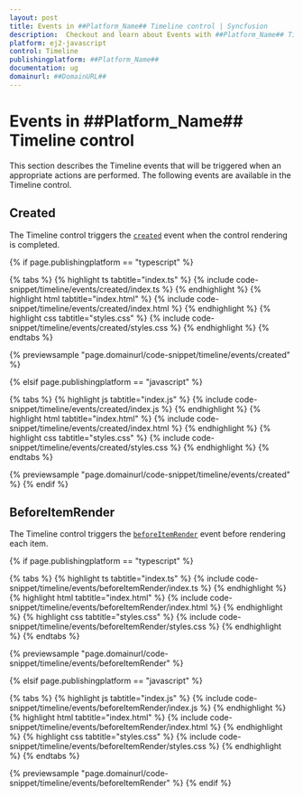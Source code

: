 ```yaml
---
layout: post
title: Events in ##Platform_Name## Timeline control | Syncfusion
description:  Checkout and learn about Events with ##Platform_Name## Timeline control of Syncfusion Essential JS 2 and more.
platform: ej2-javascript
control: Timeline
publishingplatform: ##Platform_Name##
documentation: ug
domainurl: ##DomainURL##
---
```


# Events in ##Platform_Name## Timeline control

This section describes the Timeline events that will be triggered when an appropriate actions are performed. The following events are available in the Timeline control.

## Created

The Timeline control triggers the [`created`](../api/timeline#created) event when the control rendering is completed.

{% if page.publishingplatform == "typescript" %}

 {% tabs %}
{% highlight ts tabtitle="index.ts" %}
{% include code-snippet/timeline/events/created/index.ts %}
{% endhighlight %}
{% highlight html tabtitle="index.html" %}
{% include code-snippet/timeline/events/created/index.html %}
{% endhighlight %}
{% highlight css tabtitle="styles.css" %}
{% include code-snippet/timeline/events/created/styles.css %}
{% endhighlight %}
{% endtabs %}

{% previewsample "page.domainurl/code-snippet/timeline/events/created" %}

{% elsif page.publishingplatform == "javascript" %}

{% tabs %}
{% highlight js tabtitle="index.js" %}
{% include code-snippet/timeline/events/created/index.js %}
{% endhighlight %}
{% highlight html tabtitle="index.html" %}
{% include code-snippet/timeline/events/created/index.html %}
{% endhighlight %}
{% highlight css tabtitle="styles.css" %}
{% include code-snippet/timeline/events/created/styles.css %}
{% endhighlight %}
{% endtabs %}

{% previewsample "page.domainurl/code-snippet/timeline/events/created" %}
{% endif %}

## BeforeItemRender

The Timeline control triggers the [`beforeItemRender`](../api/timeline#beforeitemrender) event before rendering each item.

{% if page.publishingplatform == "typescript" %}

{% tabs %}
{% highlight ts tabtitle="index.ts" %}
{% include code-snippet/timeline/events/beforeItemRender/index.ts %}
{% endhighlight %}
{% highlight html tabtitle="index.html" %}
{% include code-snippet/timeline/events/beforeItemRender/index.html %}
{% endhighlight %}
{% highlight css tabtitle="styles.css" %}
{% include code-snippet/timeline/events/beforeItemRender/styles.css %}
{% endhighlight %}
{% endtabs %}

{% previewsample "page.domainurl/code-snippet/timeline/events/beforeItemRender" %}

{% elsif page.publishingplatform == "javascript" %}

{% tabs %}
{% highlight js tabtitle="index.js" %}
{% include code-snippet/timeline/events/beforeItemRender/index.js %}
{% endhighlight %}
{% highlight html tabtitle="index.html" %}
{% include code-snippet/timeline/events/beforeItemRender/index.html %}
{% endhighlight %}
{% highlight css tabtitle="styles.css" %}
{% include code-snippet/timeline/events/beforeItemRender/styles.css %}
{% endhighlight %}
{% endtabs %}

{% previewsample "page.domainurl/code-snippet/timeline/events/beforeItemRender" %}
{% endif %}